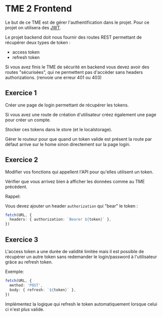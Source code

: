 # TME 2 Frontend

Le but de ce TME est de gérer l'authentification dans le projet.
Pour ce projet on utilisera des <a href="https://jwt.io/">JWT</a>.

Le projet backend doit nous fournir des routes REST permettant de récupérer deux types de token :

- access token
- refresh token

Si vous avez finis le TME de sécurité en backend vous devez avoir des routes "sécurisées", qui ne permettent pas d'accèder sans headers authorizations. (renvoie une erreur 401 ou 403)

## Exercice 1

Créer une page de login permettant de récupérer les tokens.

Si vous avez une route de création d'utilisateur créez également une page pour créer un compte.

Stocker ces tokens dans le store (et le localstorage).

Gérer le routeur pour que quand un token valide est présent la route par défaut arrive sur le home sinon directement sur la page login.

## Exercice 2

Modifier vos fonctions qui appellent l'API pour qu'elles utilisent un token.

Vérifier que vous arrivez bien à afficher les données comme au TME précédent.

Rappel:

Vous devez ajouter un header `authorization` qui "bear" le token :

```typescript
fetch(URL, {
  headers: { authorization: `Bearer ${token}` },
})
```

## Exercice 3

L'access token a une durée de validité limitée mais il est possible de récupérer un autre token sans redemander le login/password à l'utilisateur grâce au refresh token.

Exemple:

```typescript
fetch(URL, {
  method: 'POST',
  body: { refresh: `${token}` },
})
```

Implémentez la logique qui refresh le token automatiquement lorsque celui ci n'est plus valide.

